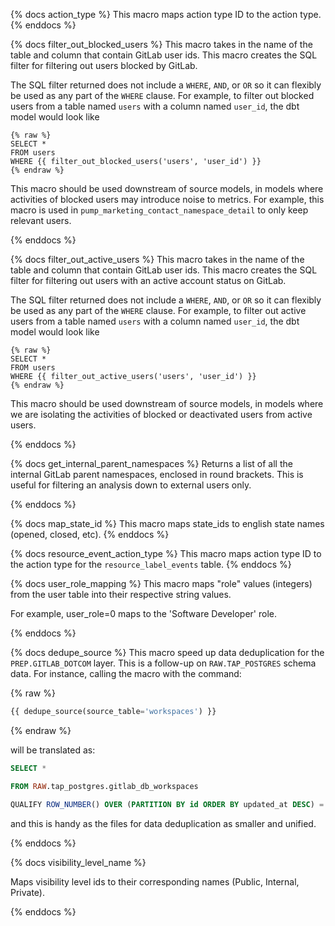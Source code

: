 {% docs action_type %}
This macro maps action type ID to the action type.
{% enddocs %}

{% docs filter_out_blocked_users %}
This macro takes in the name of the table and column that contain GitLab user ids. This macro creates the SQL filter for filtering out users blocked by GitLab.

The SQL filter returned does not include a `WHERE`, `AND`, or `OR` so it can flexibly be used as any part of the `WHERE` clause.  For example, to filter out blocked users from a table named `users` with a column named `user_id`, the dbt model would look like

```
{% raw %}
SELECT *
FROM users
WHERE {{ filter_out_blocked_users('users', 'user_id') }}
{% endraw %}
```

This macro should be used downstream of source models, in models where activities of blocked users may introduce noise to metrics.  For example, this macro is used in `pump_marketing_contact_namespace_detail` to only keep relevant users.

{% enddocs %}

{% docs filter_out_active_users %}
This macro takes in the name of the table and column that contain GitLab user ids. This macro creates the SQL filter for filtering out users with an active account status on GitLab.

The SQL filter returned does not include a `WHERE`, `AND`, or `OR` so it can flexibly be used as any part of the `WHERE` clause.  For example, to filter out active users from a table named `users` with a column named `user_id`, the dbt model would look like

```
{% raw %}
SELECT *
FROM users
WHERE {{ filter_out_active_users('users', 'user_id') }}
{% endraw %}
```

This macro should be used downstream of source models, in models where we are isolating the activities of blocked or deactivated users from active users.

{% enddocs %}

{% docs get_internal_parent_namespaces %}
Returns a list of all the internal GitLab parent namespaces, enclosed in round brackets. This is useful for filtering an analysis down to external users only.

{% enddocs %}

{% docs map_state_id %}
This macro maps state_ids to english state names (opened, closed, etc).
{% enddocs %}


{% docs resource_event_action_type %}
This macro maps action type ID to the action type for the `resource_label_events` table.
{% enddocs %}


{% docs user_role_mapping %}
This macro maps "role" values (integers) from the user table into their respective string values.

For example, user_role=0 maps to the 'Software Developer' role.

{% enddocs %}

{% docs dedupe_source %}
This macro speed up data deduplication for the `PREP.GITLAB_DOTCOM` layer. This is a follow-up on `RAW.TAP_POSTGRES` schema data.
For instance, calling the macro with the command:

{% raw %}
```sql
{{ dedupe_source(source_table='workspaces') }}
```
{% endraw %}

will be translated as:
```sql
SELECT *

FROM RAW.tap_postgres.gitlab_db_workspaces

QUALIFY ROW_NUMBER() OVER (PARTITION BY id ORDER BY updated_at DESC) = 1
```
and this is handy as the files for data deduplication as smaller and unified.

{% enddocs %}

{% docs visibility_level_name %}

Maps visibility level ids to their corresponding names (Public, Internal, Private).

{% enddocs %}